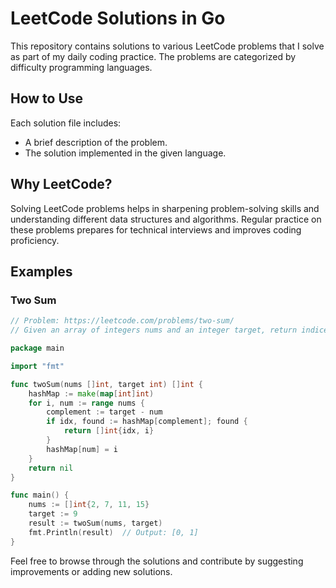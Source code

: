 # LeetCode Solutions in Go

This repository contains solutions to various LeetCode problems that I solve as part of my daily coding practice. The problems are categorized by difficulty programming languages.

## How to Use

Each solution file includes:
- A brief description of the problem.
- The solution implemented in the given language.

## Why LeetCode?

Solving LeetCode problems helps in sharpening problem-solving skills and understanding different data structures and algorithms. Regular practice on these problems prepares for technical interviews and improves coding proficiency.

## Examples

### Two Sum

```go
// Problem: https://leetcode.com/problems/two-sum/
// Given an array of integers nums and an integer target, return indices of the two numbers such that they add up to target.

package main

import "fmt"

func twoSum(nums []int, target int) []int {
    hashMap := make(map[int]int)
    for i, num := range nums {
        complement := target - num
        if idx, found := hashMap[complement]; found {
            return []int{idx, i}
        }
        hashMap[num] = i
    }
    return nil
}

func main() {
    nums := []int{2, 7, 11, 15}
    target := 9
    result := twoSum(nums, target)
    fmt.Println(result)  // Output: [0, 1]
}
```
Feel free to browse through the solutions and contribute by suggesting improvements or adding new solutions.